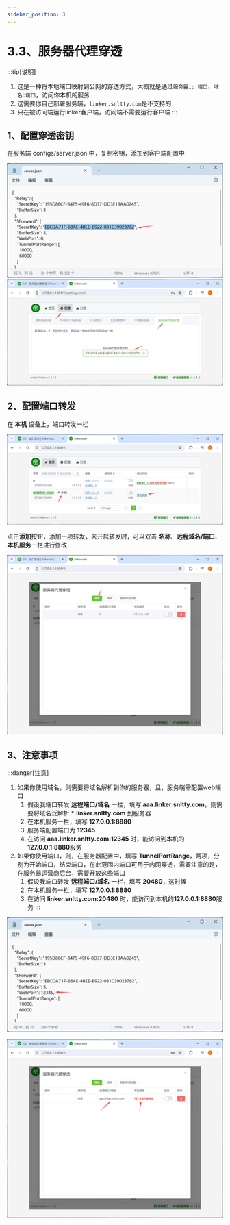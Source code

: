 ```yaml
---
sidebar_position: 3
---
```


# 3.3、服务器代理穿透

:::tip[说明]

1. 这是一种将本地端口映射到公网的穿透方式，大概就是通过`服务器ip:端口`、`域名:端口`，访问你本机的服务
2. 这需要你自己部署服务端，`linker.snltty.com`是不支持的
3. 只在被访问端运行linker客户端，访问端不需要运行客户端
:::


## 1、配置穿透密钥
在服务端 configs/server.json 中，复制密钥，添加到客户端配置中

![Docusaurus Plushie](./img/sforward-key.png)
![Docusaurus Plushie](./img/sforward-key1.png)


## 2、配置端口转发
在 **本机** 设备上，端口转发一栏

![Docusaurus Plushie](./img/sforward1.png)

点击**添加**按钮，添加一项转发，未开启转发时，可以双击 **名称**、**远程域名/端口**、**本机服务**一栏进行修改

![Docusaurus Plushie](./img/sforward2.png)


## 3、注意事项

:::danger[注意]
1. 如果你使用域名，则需要将域名解析到你的服务器，且，服务端需配置web端口
    1. 假设我端口转发 **远程端口/域名** 一栏，填写 **aaa.linker.snltty.com**，则需要将域名泛解析 ***.linker.snltty.com** 到服务器 
    2. 在本机服务一栏，填写 **127.0.0.1:8880**
    3. 服务端配置端口为 **12345**
    4. 在访问 **aaa.linker.snltty.com:12345** 时，能访问到本机的**127.0.0.1:8880**服务
2. 如果你使用端口，则，在服务器配置中，填写 **TunnelPortRange**，两项，分别为开始端口，结束端口，在此范围内端口可用于内网穿透，需要注意的是，在服务器运营商后台，需要开放这些端口
    1. 假设我端口转发 **远程端口/域名** 一栏，填写 **20480**，这时候
    2. 在本机服务一栏，填写 **127.0.0.1:8880**
    3. 在访问 **linker.snltty.com:20480** 时，能访问到本机的**127.0.0.1:8880**服务
:::

![Docusaurus Plushie](./img/sforward-port.png)



![Docusaurus Plushie](./img/sforward3.png)

